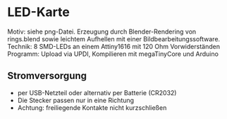 # LED-Karte  
Motiv: siehe png-Datei. Erzeugung durch Blender-Rendering von rings.blend sowie leichtem Aufhellen mit einer Bildbearbeitungssoftware.  
Technik: 8 SMD-LEDs an einem Attiny1616 mit 120 Ohm Vorwiderständen
Programm: Upload via UPDI, Kompilieren mit megaTinyCore und Arduino
  
## Stromversorgung
- per USB-Netzteil oder alternativ per Batterie (CR2032)
- Die Stecker passen nur in eine Richtung
- Achtung: freiliegende Kontakte nicht kurzschließen
